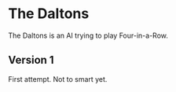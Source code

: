 The Daltons
===========

The Daltons is an AI trying to play Four-in-a-Row.

Version 1
---------
First attempt. Not to smart yet.